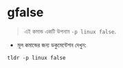 # gfalse

> এই কমান্ড একটি উপনাম `-p linux false`.

- মূল কমান্ডের জন্য ডকুমেন্টেশন দেখুন:

`tldr -p linux false`

